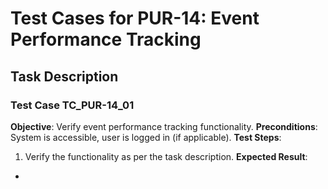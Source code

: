 # Test Cases for PUR-14: Event Performance Tracking

## Task Description


### Test Case TC_PUR-14_01
**Objective**: Verify event performance tracking functionality.
**Preconditions**: System is accessible, user is logged in (if applicable).
**Test Steps**:
1. Verify the functionality as per the task description.
**Expected Result**:
- 

